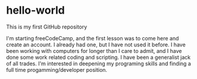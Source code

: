 # hello-world
This is my first GitHub repository

I'm starting freeCodeCamp, and the first lesson was to come here and create an account.  I already had one, but I have not used it before.
I have been working with computers for longer than I care to admit, and I have done some work related coding and scripting. I have been a generalist jack of all trades.  I'm interested in deepening my programing skills and finding a full time progamming/developer position. 
